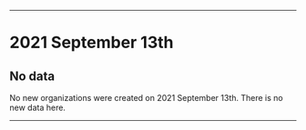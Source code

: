 
***

# 2021 September 13th

## No data

No new organizations were created on 2021 September 13th. There is no new data here.

***

